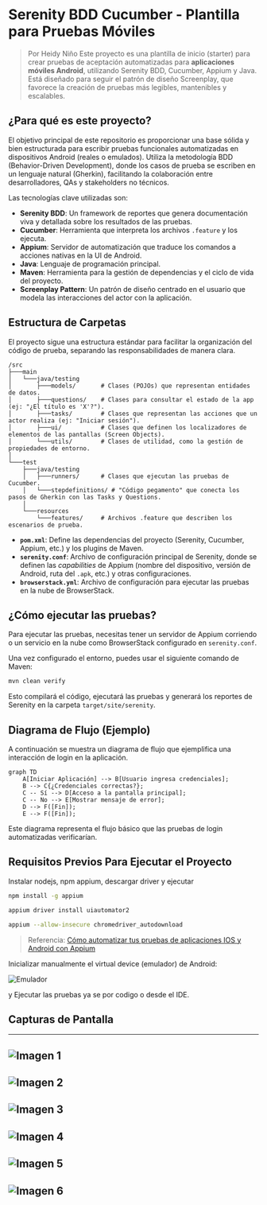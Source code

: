 # Serenity BDD Cucumber - Plantilla para Pruebas Móviles

> Por Heidy Niño
Este proyecto es una plantilla de inicio (starter) para crear pruebas de aceptación automatizadas para **aplicaciones móviles Android**, utilizando Serenity BDD, Cucumber, Appium y Java. Está diseñado para seguir el patrón de diseño Screenplay, que favorece la creación de pruebas más legibles, mantenibles y escalables.

## ¿Para qué es este proyecto?

El objetivo principal de este repositorio es proporcionar una base sólida y bien estructurada para escribir pruebas funcionales automatizadas en dispositivos Android (reales o emulados). Utiliza la metodología BDD (Behavior-Driven Development), donde los casos de prueba se escriben en un lenguaje natural (Gherkin), facilitando la colaboración entre desarrolladores, QAs y stakeholders no técnicos.

Las tecnologías clave utilizadas son:
- **Serenity BDD**: Un framework de reportes que genera documentación viva y detallada sobre los resultados de las pruebas.
- **Cucumber**: Herramienta que interpreta los archivos `.feature` y los ejecuta.
- **Appium**: Servidor de automatización que traduce los comandos a acciones nativas en la UI de Android.
- **Java**: Lenguaje de programación principal.
- **Maven**: Herramienta para la gestión de dependencias y el ciclo de vida del proyecto.
- **Screenplay Pattern**: Un patrón de diseño centrado en el usuario que modela las interacciones del actor con la aplicación.

## Estructura de Carpetas

El proyecto sigue una estructura estándar para facilitar la organización del código de prueba, separando las responsabilidades de manera clara.

```
/src
├───main
│   └───java/testing
│       ├───models/       # Clases (POJOs) que representan entidades de datos.
│       ├───questions/    # Clases para consultar el estado de la app (ej: "¿El título es 'X'?").
│       ├───tasks/        # Clases que representan las acciones que un actor realiza (ej: "Iniciar sesión").
│       ├───ui/           # Clases que definen los localizadores de elementos de las pantallas (Screen Objects).
│       └───utils/        # Clases de utilidad, como la gestión de propiedades de entorno.
│
└───test
    ├───java/testing
    │   ├───runners/      # Clases que ejecutan las pruebas de Cucumber.
    │   └───stepdefinitions/ # "Código pegamento" que conecta los pasos de Gherkin con las Tasks y Questions.
    │
    └───resources
        └───features/     # Archivos .feature que describen los escenarios de prueba.
```

- **`pom.xml`**: Define las dependencias del proyecto (Serenity, Cucumber, Appium, etc.) y los plugins de Maven.
- **`serenity.conf`**: Archivo de configuración principal de Serenity, donde se definen las *capabilities* de Appium (nombre del dispositivo, versión de Android, ruta del `.apk`, etc.) y otras configuraciones.
- **`browserstack.yml`**: Archivo de configuración para ejecutar las pruebas en la nube de BrowserStack.

## ¿Cómo ejecutar las pruebas?

Para ejecutar las pruebas, necesitas tener un servidor de Appium corriendo o un servicio en la nube como BrowserStack configurado en `serenity.conf`.

Una vez configurado el entorno, puedes usar el siguiente comando de Maven:

```bash
mvn clean verify
```

Esto compilará el código, ejecutará las pruebas y generará los reportes de Serenity en la carpeta `target/site/serenity`.

## Diagrama de Flujo (Ejemplo)

A continuación se muestra un diagrama de flujo que ejemplifica una interacción de login en la aplicación.

```mermaid
graph TD
    A[Iniciar Aplicación] --> B[Usuario ingresa credenciales];
    B --> C{¿Credenciales correctas?};
    C -- Sí --> D[Acceso a la pantalla principal];
    C -- No --> E[Mostrar mensaje de error];
    D --> F([Fin]);
    E --> F([Fin]);
```

Este diagrama representa el flujo básico que las pruebas de login automatizadas verificarían.

## Requisitos Previos Para Ejecutar el Proyecto

Instalar nodejs, npm appium, descargar driver y ejecutar

```bash
npm install -g appium

appium driver install uiautomator2

appium --allow-insecure chromedriver_autodownload

```
> Referencia: [Cómo automatizar tus pruebas de aplicaciones IOS y Android con Appium](https://www.youtube.com/watch?v=xlVNKM8SncM)

Inicializar manualmente  el virtual device (emulador) de Android:

![Emulador](./img/emulador.png)

y Ejecutar las pruebas ya se por codigo o desde el IDE.


## Capturas de Pantalla

---------------------------
![Imagen 1](./img/img1.png)
---------------------------
![Imagen 2](./img/img2.png)
---------------------------
![Imagen 3](./img/img3.png)
---------------------------
![Imagen 4](./img/img4.png)
---------------------------
![Imagen 5](./img/img5.png)
---------------------------
![Imagen 6](./img/img6.png)
---------------------------

